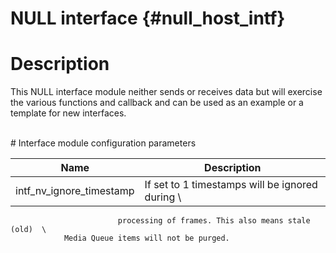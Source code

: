 NULL interface {#null_host_intf}
==============

# Description

This NULL interface module neither sends or receives data but will
exercise the various functions and callback and can be used as an example
or a template for new interfaces.

<br>
# Interface module configuration parameters

Name                      | Description
--------------------------|---------------------------
intf_nv_ignore_timestamp  | If set to 1 timestamps will be ignored during      \
                            processing of frames. This also means stale (old)  \
			    Media Queue items will not be purged.

